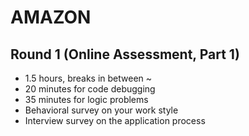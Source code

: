 # AMAZON

## Round 1 (Online Assessment, Part 1)

- 1.5 hours, breaks in between ~
- 20 minutes for code debugging
- 35 minutes for logic problems
- Behavioral survey on your work style
- Interview survey on the application process
